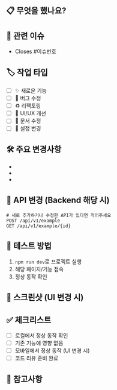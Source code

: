 ## 📋 무엇을 했나요?

<!-- 이 PR에서 구현한 기능이나 수정한 내용을 간단히 설명해주세요 -->

## 🔗 관련 이슈

<!-- 관련된 GitHub Issue가 있다면 연결해주세요 -->
- Closes #이슈번호

## 🏷️ 작업 타입

- [ ] ✨ 새로운 기능
- [ ] 🐛 버그 수정  
- [ ] ♻️ 리팩토링
- [ ] 🎨 UI/UX 개선
- [ ] 📝 문서 수정
- [ ] 🔧 설정 변경

## 🛠️ 주요 변경사항

<!-- 구체적으로 어떤 파일이나 기능이 변경되었는지 적어주세요 -->
- 
- 
- 

## 📡 API 변경 (Backend 해당 시)

```
# 새로 추가하거나 수정한 API가 있다면 적어주세요
POST /api/v1/example
GET /api/v1/example/{id}
```

## 🧪 테스트 방법

<!-- 리뷰어가 어떻게 테스트해볼 수 있는지 간단히 설명해주세요 -->
1. `npm run dev`로 프로젝트 실행
2. 해당 페이지/기능 접속
3. 정상 동작 확인

## 📱 스크린샷 (UI 변경 시)

<!-- UI 변경이 있다면 Before/After 스크린샷을 첨부해주세요 -->

## ✅ 체크리스트

- [ ] 로컬에서 정상 동작 확인
- [ ] 기존 기능에 영향 없음
- [ ] 모바일에서 정상 동작 (UI 변경 시)
- [ ] 코드 리뷰 준비 완료

## 💬 참고사항

<!-- 리뷰어가 특별히 봐주었으면 하는 부분이나 질문이 있다면 적어주세요 -->

